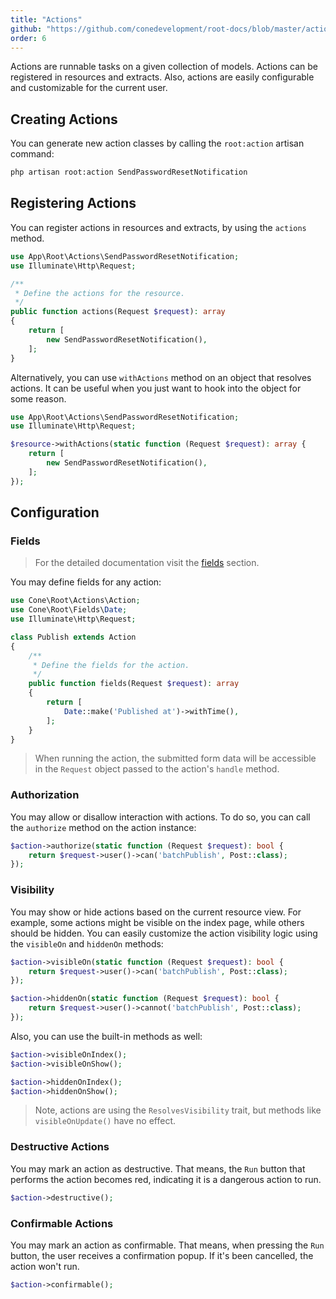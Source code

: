 ```yaml
---
title: "Actions"
github: "https://github.com/conedevelopment/root-docs/blob/master/actions.md"
order: 6
---
```


Actions are runnable tasks on a given collection of models. Actions can be registered in resources and extracts. Also, actions are easily configurable and customizable for the current user.

## Creating Actions

You can generate new action classes by calling the `root:action` artisan command:

```sh
php artisan root:action SendPasswordResetNotification
```

## Registering Actions

You can register actions in resources and extracts, by using the `actions` method.

```php
use App\Root\Actions\SendPasswordResetNotification;
use Illuminate\Http\Request;

/**
 * Define the actions for the resource.
 */
public function actions(Request $request): array
{
    return [
        new SendPasswordResetNotification(),
    ];
}
```

Alternatively, you can use `withActions` method on an object that resolves actions. It can be useful when you just want to hook into the object for some reason.

```php
use App\Root\Actions\SendPasswordResetNotification;
use Illuminate\Http\Request;

$resource->withActions(static function (Request $request): array {
    return [
        new SendPasswordResetNotification(),
    ];
});
```

## Configuration

### Fields

> For the detailed documentation visit the [fields](/docs/fields) section.

You may define fields for any action:

```php
use Cone\Root\Actions\Action;
use Cone\Root\Fields\Date;
use Illuminate\Http\Request;

class Publish extends Action
{
    /**
     * Define the fields for the action.
     */
    public function fields(Request $request): array
    {
        return [
            Date::make('Published at')->withTime(),
        ];
    }
}
```

> When running the action, the submitted form data will be accessible in the `Request` object passed to the action's `handle` method.

### Authorization

You may allow or disallow interaction with actions. To do so, you can call the `authorize` method on the action instance:

```php
$action->authorize(static function (Request $request): bool {
    return $request->user()->can('batchPublish', Post::class);
});
```

### Visibility

You may show or hide actions based on the current resource view. For example, some actions might be visible on the index page, while others should be hidden. You can easily customize the action visibility logic using the `visibleOn` and `hiddenOn` methods:

```php
$action->visibleOn(static function (Request $request): bool {
    return $request->user()->can('batchPublish', Post::class);
});

$action->hiddenOn(static function (Request $request): bool {
    return $request->user()->cannot('batchPublish', Post::class);
});
```

Also, you can use the built-in methods as well:

```php
$action->visibleOnIndex();
$action->visibleOnShow();

$action->hiddenOnIndex();
$action->hiddenOnShow();
```

> Note, actions are using the `ResolvesVisibility` trait, but methods like `visibleOnUpdate()` have no effect.

### Destructive Actions

You may mark an action as destructive. That means, the `Run` button that performs the action becomes red, indicating it is a dangerous action to run.

```php
$action->destructive();
```

### Confirmable Actions

You may mark an action as confirmable. That means, when pressing the `Run` button, the user receives a confirmation popup. If it's been cancelled, the action won't run.

```php
$action->confirmable();
```

